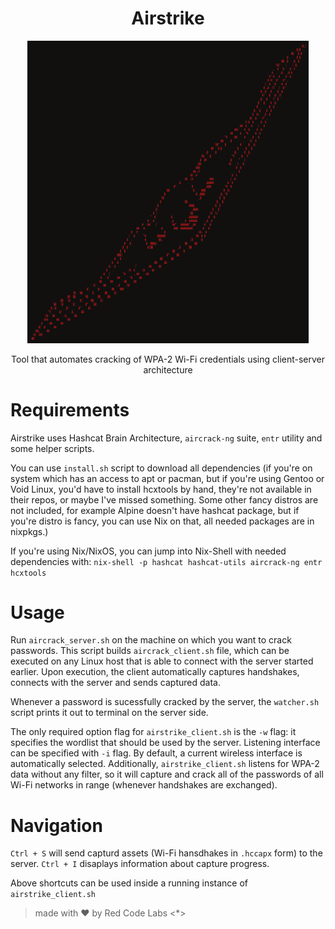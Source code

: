<h1 align="center"> Airstrike </h1>
<p align="center">
  <a>
    <img alt="Sammler" title="Sammler" src="logo.png" width="450">
  </a>
</p>


<p align="center">
  Tool that automates cracking of WPA-2 Wi-Fi credentials using client-server architecture
</p>


# Requirements
Airstrike uses Hashcat Brain Architecture, `aircrack-ng`  suite, `entr` utility and some helper scripts.

You can use `install.sh` script to download all dependencies (if you're on system which has an access to apt or pacman, but if you're using Gentoo or Void Linux, you'd have to install hcxtools by hand, they're not available in their repos, or maybe I've missed something. Some other fancy distros are not included, for example Alpine doesn't have hashcat package, but if you're distro is fancy, you can use Nix on that, all needed packages are in nixpkgs.)

If you're using Nix/NixOS, you can jump into Nix-Shell with needed dependencies with:
`nix-shell -p hashcat hashcat-utils aircrack-ng entr hcxtools`

# Usage
Run `aircrack_server.sh` on the machine on which you want to crack passwords.
This script builds `aircrack_client.sh` file, which can be executed on any Linux host that is able to connect with the server started earlier. Upon execution, the client automatically captures handshakes, connects with the server and sends captured data. 

Whenever a password is sucessfully cracked by the server, the `watcher.sh` script prints it out to terminal on the server side.

The only required option flag for `airstrike_client.sh` is the `-w` flag: it specifies the wordlist that should be used by the server. Listening interface can be specified with `-i` flag. By default, a current wireless interface is automatically selected.
Additionally, `airstrike_client.sh` listens for WPA-2 data without any filter, so it will capture and crack all of the passwords of all Wi-Fi networks in range (whenever handshakes are exchanged).

# Navigation
`Ctrl + S` will send capturd assets (Wi-Fi hansdhakes in `.hccapx` form) to the server.
`Ctrl + I` disaplays information about capture progress.

Above shortcuts can be used inside a running instance of `airstrike_client.sh`

> made with :heart: by Red Code Labs <*>
